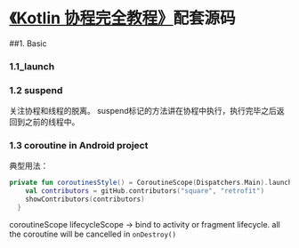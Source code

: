 # [《Kotlin 协程完全教程》](https://www.youtube.com/watch?v=FE1XVkvFuvQ&t=711s&ab_channel=%E6%89%94%E7%89%A9%E7%BA%BF)配套源码

##1. Basic
### 1.1_launch
### 1.2 suspend
关注协程和线程的脱离。
suspend标记的方法讲在协程中执行，执行完毕之后返回到之前的线程中。
### 1.3 coroutine in Android project
典型用法：
```kotlin
private fun coroutinesStyle() = CoroutineScope(Dispatchers.Main).launch {
    val contributors = gitHub.contributors("square", "retrofit")
    showContributors(contributors)
  }
```
coroutineScope
lifecycleScope -> bind to activity or fragment lifecycle. all the coroutine will be cancelled in ```onDestroy()```

